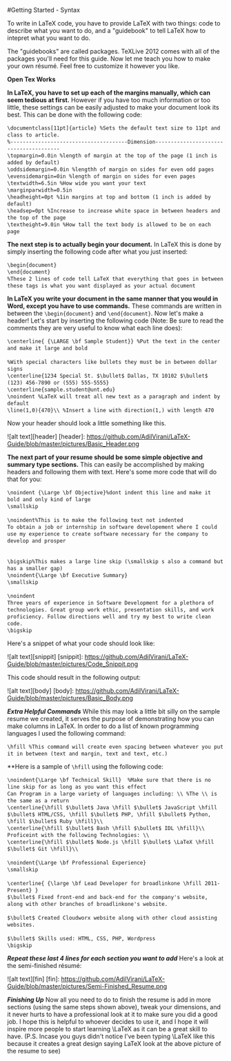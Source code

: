 #Getting Started - Syntax

To write in LaTeX code, you have to provide LaTeX with two things: code to describe what you want to do, and a "guidebook" to tell LaTeX how to intepret what you want to do. 

The "guidebooks" are called packages. TeXLive 2012 comes with all of the packages you'll need for this guide. Now let me teach you how to make your own résumé. Feel free to customize it however you like.

**Open Tex Works**

**In LaTeX, you have to set up each of the margins manually, which can seem tedious at first.** However if you have too much information or too little, these settings can be easily adjusted to make your document look its best. This can be done with the following code: 

```TeX
\documentclass[11pt]{article} %Sets the default text size to 11pt and class to article.
%--------------------------------------Dimension---------------------------------------
\topmargin=0.0in %length of margin at the top of the page (1 inch is added by default)
\oddsidemargin=0.0in %lengthh of margin on sides for even odd pages
\evensidemargin=0in %length of margin on sides for even pages
\textwidth=6.5in %How wide you want your text
\marginparwidth=0.5in
\headheight=0pt %1in margins at top and bottom (1 inch is added by default)
\headsep=0pt %Increase to increase white space in between headers and the top of the page
\textheight=9.0in %How tall the text body is allowed to be on each page
```

**The next step is to actually begin your document.** In LaTeX this is done by simply inserting the following code after what you just inserted:

```TeX
\begin{document}
\end{document}
%These 2 lines of code tell LaTeX that everything that goes in between these tags is what you want displayed as your actual document
```

**In LaTeX you write your document in the same manner that you would in Word, except you have to use commands.** These commands are written in between the `\begin{document}` and `\end{document}`. Now let's make a header! Let's start by inserting the following code (Note: Be sure to read the comments they are very useful to know what each line does):

```TeX
\centerline{ {\LARGE \bf Sample Student}} %Put the text in the center and make it large and bold

%With special characters like bullets they must be in between dollar signs
\centerline{1234 Special St. $\bullet$ Dallas, TX 10102 $\bullet$ (123) 456-7890 or (555) 555-5555}
\centerline{sample.student@unt.edu}
\noindent %LaTeX will treat all new text as a paragraph and indent by default
\line(1,0){470}\\ %Insert a line with direction(1,) with length 470
```

Now your header should look a little something like this.

![alt text][header]
[header]: https://github.com/AdilVirani/LaTeX-Guide/blob/master/pictures/Basic_Header.png

**The next part of your resume should be some simple objective and summary type sections.** This can easily be accomplished by making headers and following them with text. Here's some more code that will do that for you:

```TeX
\noindent {\Large \bf Objective}%dont indent this line and make it bold and only kind of large
\smallskip

\noindent%This is to make the following text not indented
To obtain a job or internship in software developement where I could use my experience to create software necessary for the company to develop and prosper


\bigskip%This makes a large line skip (\smallskip s also a command but has a smaller gap)
\noindent{\Large \bf Executive Summary}
\smallskip

\noindent
Three years of experience in Software Development for a plethora of technologies. Great group work ethic, presentation skills, and work proficiency. Follow directions well and try my best to write clean code.
\bigskip
```

Here's a snippet of what your code should look like:

![alt text][snippit]
[snippit]: https://github.com/AdilVirani/LaTeX-Guide/blob/master/pictures/Code_Snippit.png

This code should result in the following output:

![alt text][body]
[body]: https://github.com/AdilVirani/LaTeX-Guide/blob/master/pictures/Basic_Body.png

***Extra Helpful Commands*** While this may look a little bit silly on the sample resume we created, it serves the purpose of demonstrating how you can make columns in LaTeX. In order to do a list of known programming languages I used the following command: 

```TeX
\hfill %This command will create even spacing between whatever you put it in between (text and margin, text and text, etc.)
```

**Here is a sample of `\hfill` using the following code: 

```TeX
\noindent{\Large \bf Technical Skill}  %Make sure that there is no line skip for as long as you want this effect
Can Program in a large variety of languages including: \\ %The \\ is the same as a return
\centerline{\hfill $\bullet$ Java \hfill $\bullet$ JavaScript \hfill $\bullet$ HTML/CSS, \hfill $\bullet$ PHP, \hfill $\bullet$ Python, \hfill $\bullet$ Ruby \hfill}\\
\centerline{\hfill $\bullet$ Bash \hfill $\bullet$ IDL \hfill}\\
Proficeint with the following Technologies: \\
\centerline{\hfill $\bullet$ Node.js \hfill $\bullet$ \LaTeX \hfill $\bullet$ Git \hfill}\\

\noindent{\Large \bf Professional Experience}
\smallskip

\centerline{ {\large \bf Lead Developer for broadlinkone \hfill 2011-Present} }
$\bullet$ Fixed front-end and back-end for the company's website, along with other branches of broadlinkone's website.

$\bullet$ Created Cloudworx website along with other cloud assisting websites.

$\bullet$ Skills used: HTML, CSS, PHP, Wordpress
\bigskip
```
***Repeat these last 4 lines for each section you want to add*** Here's a look at the semi-finished résumé:

![alt text][fin]
[fin]: https://github.com/AdilVirani/LaTeX-Guide/blob/master/pictures/Semi-Finished_Resume.png

***Finishing Up*** Now all you need to do to finish the resume is add in more sections (using the same steps shown above), tweak your dimensions, and it never hurts to have a professional look at it to make sure you did a good job. I hope this is helpful to whoever decides to use it, and I hope it will inspire more people to start learning \LaTeX as it can be a great skill to have. (P.S. Incase you guys didn't notice I've been typing \LaTeX like this because it creates a great design saying LaTeX look at the above picture of the resume to see)
